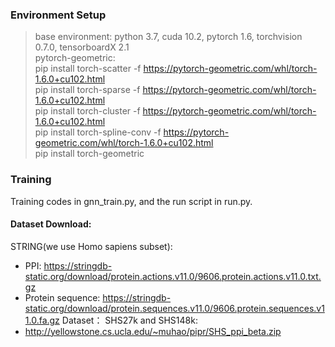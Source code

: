 
### Environment Setup

> base environment: python 3.7, cuda 10.2, pytorch 1.6, torchvision 0.7.0, tensorboardX 2.1 \
pytorch-geometric: \
pip install torch-scatter -f https://pytorch-geometric.com/whl/torch-1.6.0+cu102.html \
pip install torch-sparse -f https://pytorch-geometric.com/whl/torch-1.6.0+cu102.html \
pip install torch-cluster -f https://pytorch-geometric.com/whl/torch-1.6.0+cu102.html \
pip install torch-spline-conv -f https://pytorch-geometric.com/whl/torch-1.6.0+cu102.html \
pip install torch-geometric 

### Training

Training codes in gnn_train.py, and the run script in run.py.


#### Dataset Download:

STRING(we use Homo sapiens subset): 
- PPI: https://stringdb-static.org/download/protein.actions.v11.0/9606.protein.actions.v11.0.txt.gz 
- Protein sequence: https://stringdb-static.org/download/protein.sequences.v11.0/9606.protein.sequences.v11.0.fa.gz 
Dataset：
SHS27k and SHS148k: 
- http://yellowstone.cs.ucla.edu/~muhao/pipr/SHS_ppi_beta.zip

